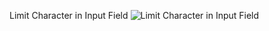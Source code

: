 Limit Character in Input Field
![Limit Character in Input Field](https://github.com/rabiaztoprak/JAVASCRIPT-PROJECTS/assets/80384765/c9c29d0b-872c-4869-9519-5fb43f7aa4e1)
